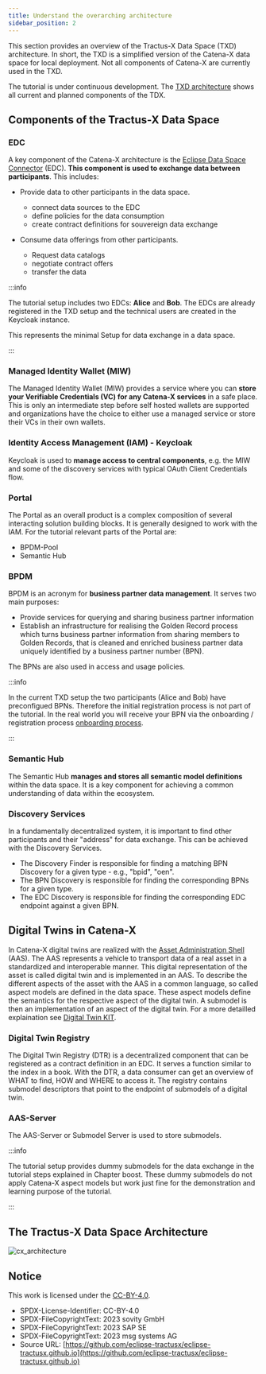 ```yaml
---
title: Understand the overarching architecture
sidebar_position: 2
---
```


This section provides an overview of the Tractus-X Data Space (TXD) architecture. In short, the TXD is a simplified version of the Catena-X data space for local deployment. Not all components of Catena-X are currently used in the TXD.

The tutorial is under continuous development. The [TXD architecture](#the-tractus-x-data-space-architecture) shows all current and planned components of the TDX.

## Components of the Tractus-X Data Space

### EDC
A key component of the Catena-X architecture is the [Eclipse Data Space Connector](https://github.com/eclipse-tractusx/tractusx-edc) (EDC). **This component is used to exchange data between participants**. This includes:

- Provide data to other participants in the data space.
    - connect data sources to the EDC
    - define policies for the data consumption
    - create contract definitions for souvereign data exchange

- Consume data offerings from other participants.
    - Request data catalogs
    - negotiate contract offers
    - transfer the data

:::info

The tutorial setup includes two EDCs: **Alice** and **Bob**. The EDCs are already registered in the TXD setup and the technical users are created in the Keycloak instance.

This represents the minimal Setup for data exchange in a data space.

:::
### Managed Identity Wallet (MIW)
The Managed Identity Wallet (MIW) provides a service where you can **store your Verifiable Credentials (VC) for any Catena-X services** in a safe place. This is only an intermediate step before self hosted wallets are supported and organizations have the choice to either use a managed service or store their VCs in their own wallets.

### Identity Access Management (IAM) - Keycloak
Keycloak is used to **manage access to central components**, e.g. the MIW and some of the discovery services with typical OAuth Client Credentials flow.

### Portal
The Portal as an overall product is a complex composition of several interacting solution building blocks. It is generally designed to work with the IAM. For the tutorial relevant parts of the Portal are:
- BPDM-Pool
- Semantic Hub

### BPDM
BPDM is an acronym for **business partner data management**. It serves two main purposes:
- Provide services for querying and sharing business partner information
- Establish an infrastructure for realising the Golden Record process which turns business partner information from sharing members to Golden Records, that is cleaned and enriched business partner data uniquely identified by a business partner number (BPN).

The BPNs are also used in access and usage policies.

:::info

In the current TXD setup the two participants (Alice and Bob) have preconfigued BPNs. Therefore the initial registration process is not part of the tutorial. In the real world you will receive your BPN via the onboarding / registration process [onboarding process](https://catena-x.net/en/catena-x-introduce-implement/onboarding).

:::

### Semantic Hub
The Semantic Hub **manages and stores all semantic model definitions** within the data space. It is a key component for achieving a common understanding of data within the ecosystem.

### Discovery Services
In a fundamentally decentralized system, it is important to find other participants and their "address" for data exchange. This can be achieved with the Discovery Services.
- The Discovery Finder is responsible for finding a matching BPN Discovery for a given type -  e.g., "bpid", "oen".
- The BPN Discovery is responsible for finding the corresponding BPNs for a given type.
- The EDC Discovery is responsible for finding the corresponding EDC endpoint against a given BPN.

## Digital Twins in Catena-X

In Catena-X digital twins are realized with the [Asset Administration Shell](https://industrialdigitaltwin.org/) (AAS). The AAS represents a vehicle to transport data of a real asset in a standardized and interoperable manner. This digital representation of the asset is called digital twin and is implemented in an AAS. To describe the different aspects of the asset  with the AAS in a common language, so called aspect models are defined in the data space. These aspect models define the semantics for the respective aspect of the digital twin. A submodel is then an implementation of an aspect of the digital twin. For a more detailled explaination see [Digital Twin KIT](https://tractus-x-community-days.github.io/eclipse-tractusx.github.io/docs-kits/category/digital-twin-kit).

### Digital Twin Registry
The Digital Twin Registry (DTR) is a decentralized component that can be registered as a contract definition in an EDC. It serves a function similar to the index in a book. With the DTR, a data consumer can get an overview of WHAT to find, HOW and WHERE to access it. The registry contains submodel descriptors that point to the endpoint of submodels of a digital twin.

### AAS-Server
The AAS-Server or Submodel Server is used to store submodels.

:::info

The tutorial setup provides dummy submodels for the data exchange in the tutorial steps explained in Chapter boost. These dummy submodels do not apply Catena-X aspect models but work just fine for the demonstration and learning purpose of the tutorial.

:::

## The Tractus-X Data Space Architecture

![cx_architecture](@site/static/img/architecture.drawio.svg)

## Notice

This work is licensed under the [CC-BY-4.0](https://creativecommons.org/licenses/by/4.0/legalcode).

- SPDX-License-Identifier: CC-BY-4.0
- SPDX-FileCopyrightText: 2023 sovity GmbH
- SPDX-FileCopyrightText: 2023 SAP SE
- SPDX-FileCopyrightText: 2023 msg systems AG
- Source URL: [https://github.com/eclipse-tractusx/eclipse-tractusx.github.io](https://github.com/eclipse-tractusx/eclipse-tractusx.github.io)
